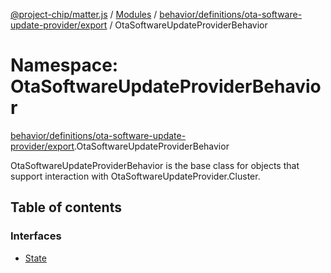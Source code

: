 [@project-chip/matter.js](../README.md) / [Modules](../modules.md) / [behavior/definitions/ota-software-update-provider/export](behavior_definitions_ota_software_update_provider_export.md) / OtaSoftwareUpdateProviderBehavior

# Namespace: OtaSoftwareUpdateProviderBehavior

[behavior/definitions/ota-software-update-provider/export](behavior_definitions_ota_software_update_provider_export.md).OtaSoftwareUpdateProviderBehavior

OtaSoftwareUpdateProviderBehavior is the base class for objects that support interaction with OtaSoftwareUpdateProvider.Cluster.

## Table of contents

### Interfaces

- [State](../interfaces/behavior_definitions_ota_software_update_provider_export.OtaSoftwareUpdateProviderBehavior.State.md)
